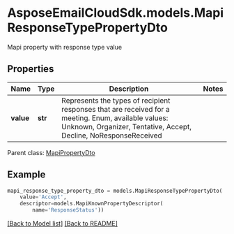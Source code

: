 # AsposeEmailCloudSdk.models.MapiResponseTypePropertyDto

Mapi property with response type value             

## Properties
Name | Type | Description | Notes
------------ | ------------- | ------------- | -------------
**value** |**str** |Represents the types of recipient responses that are received for a meeting. Enum, available values: Unknown, Organizer, Tentative, Accept, Decline, NoResponseReceived |

Parent class: [MapiPropertyDto](MapiPropertyDto.md)


## Example
```python
mapi_response_type_property_dto = models.MapiResponseTypePropertyDto(
    value='Accept',
    descriptor=models.MapiKnownPropertyDescriptor(
        name='ResponseStatus'))
```


[[Back to Model list]](Models.md) [[Back to README]](README.md)

